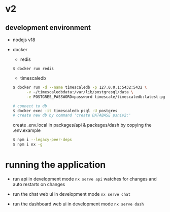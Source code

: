 # v2

## development environment

* nodejs v18
* docker
  - redis
  ```
  $ docker run redis
  ```
  - timescaledb
  ```sh
  $ docker run -d --name timescaledb -p 127.0.0.1:5432:5432 \
        -v ~/timescaledbdata:/var/lib/postgresql/data \
        -e POSTGRES_PASSWORD=password timescale/timescaledb:latest-pg14

  # connect to db
  $ docker exec -it timescaledb psql -U postgres
  # create new db by command 'create DATABASE psniv2;'
  ```

  create .env.local in packages/api & packages/dash by copying the .env.example

  ```sh
  $ npm i --legacy-peer-deps
  $ npm i nx -g
  ```

# running the application

* run api in development mode `nx serve api` watches for changes and auto restarts on changes

* run the chat web ui in development mode `nx serve chat`

* run the dashboard web ui in development mode `nx serve dash`
